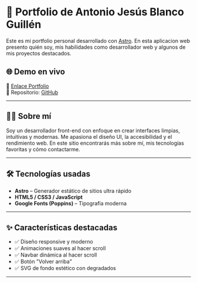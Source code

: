 # 💼 Portfolio de Antonio Jesús Blanco Guillén

Este es mi portfolio personal desarrollado con [Astro](https://astro.build). En esta aplicacion web presento quién soy, mis habilidades como desarrollador web y algunos de mis proyectos destacados.

## 🌐 Demo en vivo

🔗 [Enlace Portfolio](https://portfolio-6m7w4oma2-antoniojesusblancos-projects.vercel.app/)  
📂 Repositorio: [GitHub](https://github.com/tu-usuario/portfolio)

---

## 🧑‍💻 Sobre mí

Soy un desarrollador front-end con enfoque en crear interfaces limpias, intuitivas y modernas. Me apasiona el diseño UI, la accesibilidad y el rendimiento web. En este sitio encontrarás más sobre mí, mis tecnologías favoritas y cómo contactarme.

---

## 🛠️ Tecnologías usadas

- **Astro** – Generador estático de sitios ultra rápido
- **HTML5 / CSS3 / JavaScript**
- **Google Fonts (Poppins)** – Tipografía moderna

---

## ✨ Características destacadas

- ✅ Diseño responsive y moderno
- ✅ Animaciones suaves al hacer scroll
- ✅ Navbar dinámica al hacer scroll
- ✅ Botón "Volver arriba"
- ✅ SVG de fondo estético con degradados

---
